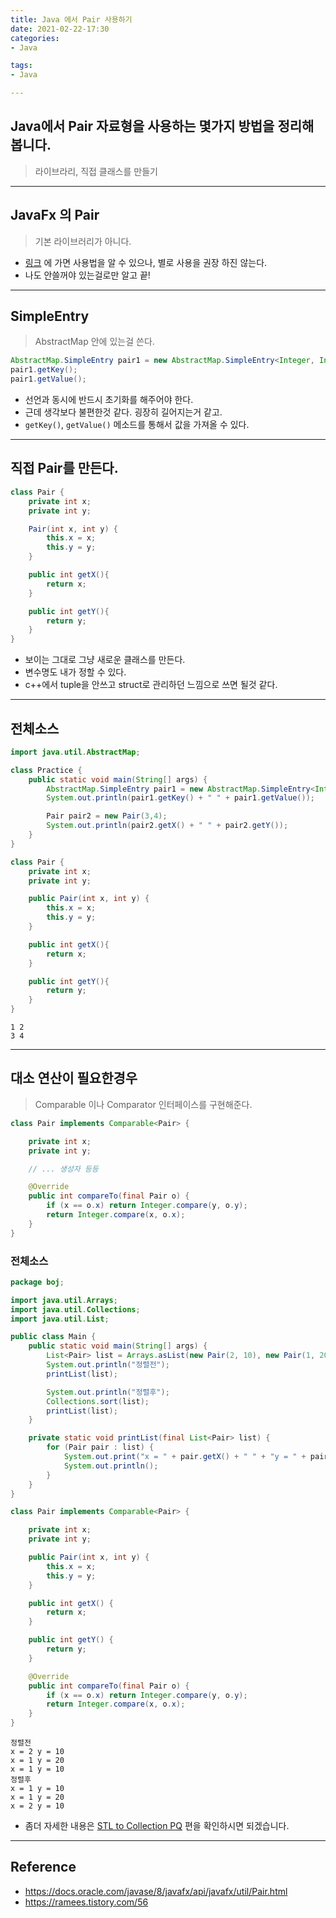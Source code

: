 ```yaml
---
title: Java 에서 Pair 사용하기
date: 2021-02-22-17:30
categories:
- Java

tags:
- Java

---
```


## Java에서 Pair 자료형을 사용하는 몇가지 방법을 정리해봅니다.
> 라이브라리, 직접 클래스를 만들기

---

## JavaFx 의 Pair
> 기본 라이브러리가 아니다.

* [링크](https://docs.oracle.com/javase/8/javafx/api/javafx/util/Pair.html) 에 가면 사용법을 알 수 있으나, 별로 사용을 권장 하진 않는다.
* 나도 안쓸꺼야 있는걸로만 알고 끝!

---

## SimpleEntry
> AbstractMap 안에 있는걸 쓴다.

```java
AbstractMap.SimpleEntry pair1 = new AbstractMap.SimpleEntry<Integer, Integer>(1, 2);
pair1.getKey();
pair1.getValue();
```

* 선언과 동시에 반드시 초기화를 해주어야 한다.
* 근데 생각보다 불편한것 같다. 굉장히 길어지는거 같고.
* `getKey()`, `getValue()` 메소드를 통해서 값을 가져올 수 있다.

---

## 직접 Pair를 만든다.

```java
class Pair {
    private int x;
    private int y;

    Pair(int x, int y) {
        this.x = x;
        this.y = y;
    }

    public int getX(){
        return x;
    }

    public int getY(){
        return y;
    }
}
```

* 보이는 그대로 그냥 새로운 클래스를 만든다.
* 변수명도 내가 정할 수 있다.
* c++에서 tuple을 안쓰고 struct로 관리하던 느낌으로 쓰면 될것 같다.

---

## 전체소스

```java
import java.util.AbstractMap;

class Practice {
    public static void main(String[] args) {
        AbstractMap.SimpleEntry pair1 = new AbstractMap.SimpleEntry<Integer, Integer>(1, 2);
        System.out.println(pair1.getKey() + " " + pair1.getValue());

        Pair pair2 = new Pair(3,4);
        System.out.println(pair2.getX() + " " + pair2.getY());
    }
}

class Pair {
    private int x;
    private int y;

    public Pair(int x, int y) {
        this.x = x;
        this.y = y;
    }

    public int getX(){
        return x;
    }

    public int getY(){
        return y;
    }
}
```

```
1 2
3 4
```

---

## 대소 연산이 필요한경우
> Comparable 이나 Comparator 인터페이스를 구현해준다.

```java
class Pair implements Comparable<Pair> {

    private int x;
    private int y;

    // ... 생성자 등등

    @Override
    public int compareTo(final Pair o) {
        if (x == o.x) return Integer.compare(y, o.y);
        return Integer.compare(x, o.x);
    }
}
```

### 전체소스

```java
package boj;

import java.util.Arrays;
import java.util.Collections;
import java.util.List;

public class Main {
    public static void main(String[] args) {
        List<Pair> list = Arrays.asList(new Pair(2, 10), new Pair(1, 20), new Pair(1, 10));
        System.out.println("정렬전");
        printList(list);

        System.out.println("정렬후");
        Collections.sort(list);
        printList(list);
    }

    private static void printList(final List<Pair> list) {
        for (Pair pair : list) {
            System.out.print("x = " + pair.getX() + " " + "y = " + pair.getY());
            System.out.println();
        }
    }
}

class Pair implements Comparable<Pair> {

    private int x;
    private int y;

    public Pair(int x, int y) {
        this.x = x;
        this.y = y;
    }

    public int getX() {
        return x;
    }

    public int getY() {
        return y;
    }

    @Override
    public int compareTo(final Pair o) {
        if (x == o.x) return Integer.compare(y, o.y);
        return Integer.compare(x, o.x);
    }
}
```

```console
정렬전
x = 2 y = 10
x = 1 y = 20
x = 1 y = 10
정렬후
x = 1 y = 10
x = 1 y = 20
x = 2 y = 10
```

- 좀더 자세한 내용은 [STL to Collection PQ](https://unluckyjung.github.io/java/2021/12/21/STL-To-Collection-Queue-Deque-PriorityQueue/#%EB%A7%8C%EB%93%A0-%EA%B5%AC%EC%A1%B0%EC%B2%B4-or-%EA%B0%9D%EC%B2%B4-%EC%A0%95%EB%A0%AC-%EA%B8%B0%EC%A4%80%EC%9D%84-%EC%84%B8%EC%9B%8C%EC%A3%BC%EA%B8%B0) 편을 확인하시면 되겠습니다.

---

## Reference
* https://docs.oracle.com/javase/8/javafx/api/javafx/util/Pair.html
* https://ramees.tistory.com/56
